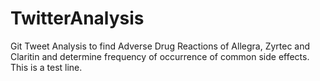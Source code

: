 # TwitterAnalysis
Git
Tweet Analysis to find Adverse Drug Reactions of Allegra, Zyrtec and Claritin and  determine frequency of occurrence of common side effects.
This is a test line.
